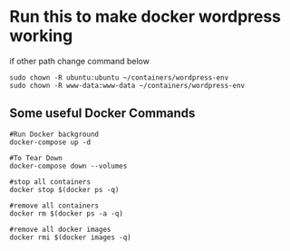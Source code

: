 # Run this to make docker wordpress working

if other path change command below


    sudo chown -R ubuntu:ubuntu ~/containers/wordpress-env
    sudo chown -R www-data:www-data ~/containers/wordpress-env



Some useful Docker Commands
----------------------
    #Run Docker background
    docker-compose up -d

    #To Tear Down
    docker-compose down --volumes

    #stop all containers
    docker stop $(docker ps -q)

    #remove all containers
    docker rm $(docker ps -a -q)

    #remove all docker images
    docker rmi $(docker images -q)